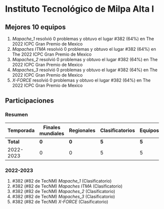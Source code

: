---
---

# Instituto Tecnológico de Milpa Alta I

## Mejores 10 equipos

1. _Mapache_1_ resolvió 0 problemas y obtuvo el lugar #382 (64%) en The 2022 ICPC Gran Premio de Mexico
1. _Mapaches ITMA_ resolvió 0 problemas y obtuvo el lugar #382 (64%) en The 2022 ICPC Gran Premio de Mexico
1. _Mapaches_2_ resolvió 0 problemas y obtuvo el lugar #382 (64%) en The 2022 ICPC Gran Premio de Mexico
1. _Mapaches_3_ resolvió 0 problemas y obtuvo el lugar #382 (64%) en The 2022 ICPC Gran Premio de Mexico
1. _X-FORCE_ resolvió 0 problemas y obtuvo el lugar #382 (64%) en The 2022 ICPC Gran Premio de Mexico

## Participaciones

### Resumen

| Temporada | Finales mundiales | Regionales | Clasificatorios | Equipos |
| --- | --- | --- | --- | --- |
| **Total** | **0** | **0** | **5** | **5** |
| 2022-2023 | 0 | 0 | 5 | 5 |

### 2022-2023

1. #382 (#82 de TecNM) _Mapache_1_ (Clasificatorio)
1. #382 (#82 de TecNM) _Mapaches ITMA_ (Clasificatorio)
1. #382 (#82 de TecNM) _Mapaches_2_ (Clasificatorio)
1. #382 (#82 de TecNM) _Mapaches_3_ (Clasificatorio)
1. #382 (#82 de TecNM) _X-FORCE_ (Clasificatorio)




